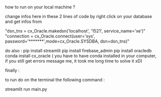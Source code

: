 how to run on your  local machine ?

change infos here in these 2 lines of code by right click on your database and get infos from 

"dsn_tns = cx_Oracle.makedsn('localhost', '1521', service_name='xe')"
"connection = cx_Oracle.connect(user='sys', password='*******',mode=cx_Oracle.SYSDBA, dsn=dsn_tns)"


do also : 
pip install streamlit
pip install firebase_admin
pip install oracledb
conda install cx_oracle ( you have to have conda installed in your computer, if you still get errors message me, it took me long time to solve it xD)

finally : 

to run do on the terminal the following command : 

streamlit run main.py


